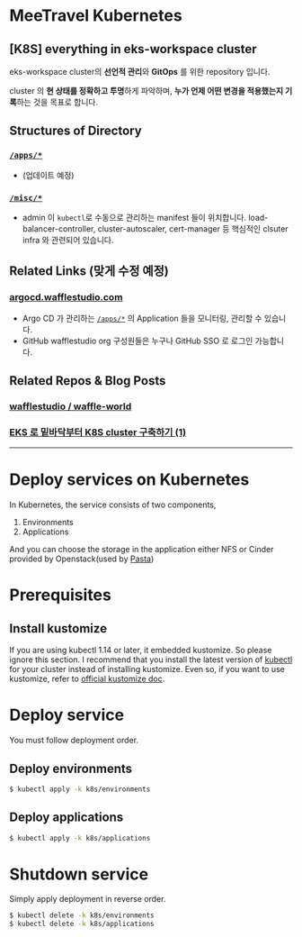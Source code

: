 # MeeTravel Kubernetes

## [K8S] everything in eks-workspace cluster

eks-workspace cluster의 **선언적 관리**와 **GitOps** 를 위한 repository 입니다.

cluster 의 **현 상태를 정확하고 투명**하게 파악하며, **누가 언제 어떤 변경을 적용했는지 기록**하는 것을 목표로 합니다.

## Structures of Directory
### [`/apps/*`](https://github.com/wafflestudio/waffle-world/tree/main/apps)
- (업데이트 예정)

### [`/misc/*`](https://github.com/wafflestudio/waffle-world/tree/main/misc)
- admin 이 `kubectl`로 수동으로 관리하는 manifest 들이 위치합니다. load-balancer-controller, cluster-autoscaler, cert-manager 등 핵심적인 clsuter infra 와 관련되어 있습니다.

## Related Links (맞게 수정 예정)
### [argocd.wafflestudio.com](https://argocd.wafflestudio.com)
- Argo CD 가 관리하는 [`/apps/*`](https://github.com/wafflestudio/waffle-world/tree/main/apps) 의 Application 들을 모니터링, 관리할 수 있습니다.
- GitHub wafflestudio org 구성원들은 누구나 GitHub SSO 로 로그인 가능합니다.

## Related Repos & Blog Posts

### [wafflestudio / waffle-world](https://github.com/wafflestudio/waffle-world)

### [EKS 로 밑바닥부터 K8S cluster 구축하기 (1)](https://medium.com/wafflestudio/setup-k8s-cluster-with-aws-eks-in-snu-cse-dev-wafflestudio-1-91d620e66276)

---
# Deploy services on Kubernetes

In Kubernetes, the service consists of two components,

1. Environments
2. Applications

And you can choose the storage in the application either NFS or Cinder provided by Openstack(used by [Pasta](http://paas-ta.kr))

# Prerequisites

## Install kustomize

If you are using kubectl 1.14 or later, it embedded kustomize. So please ignore this section.
I recommend that you install the latest version of [kubectl](https://kubectl.docs.kubernetes.io/installation/kubectl/) for your cluster instead of installing kustomize.
Even so, if you want to use kustomize, refer to [official kustomize doc](https://kustomize.io/).

# Deploy service

You must follow deployment order.

## Deploy environments

```sh
$ kubectl apply -k k8s/environments
```

## Deploy applications

```sh
$ kubectl apply -k k8s/applications
```

# Shutdown service

Simply apply deployment in reverse order.

```sh
$ kubectl delete -k k8s/environments
$ kubectl delete -k k8s/applications
```
